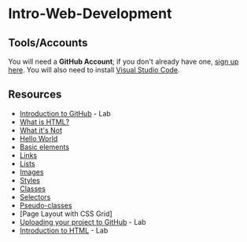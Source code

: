 # Intro-Web-Development

## Tools/Accounts

You will need a **GitHub Account**; if you don't already have one, [sign up here](https://github.com/join?source=header-home). You will also need to install [Visual Studio Code](https://code.visualstudio.com/).

## Resources

- [Introduction to GitHub](https://lab.github.com/githubtraining/introduction-to-github) - Lab
- [What is HTML?](https://www.html-5-tutorial.com/about-html.htm)
- [What it's Not](https://www.html-5-tutorial.com/what-its-not.htm)
- [Hello World](https://www.learn-html.org/en/Hello%2C_World%21)
- [Basic elements](https://www.learn-html.org/en/Basic_Elements)
- [Links](https://www.learn-html.org/en/Links)
- [Lists](https://www.learn-html.org/en/Lists)
- [Images](https://www.learn-html.org/en/Images)
- [Styles](https://www.learn-html.org/en/Styles)
- [Classes](https://www.learn-html.org/en/Classes)
- [Selectors](https://www.learn-html.org/en/Selectors)
- [Pseudo-classes](https://www.learn-html.org/en/Pseudo-classes)
- [Page Layout with CSS Grid]
- [Uploading your project to GitHub](https://lab.github.com/githubtraining/uploading-your-project-to-github) - Lab
- [Introduction to HTML](https://lab.github.com/githubtraining/introduction-to-html) - Lab
